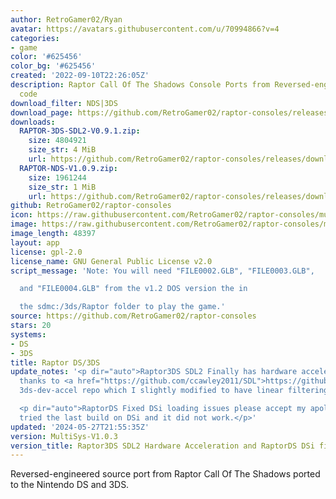 ```yaml
---
author: RetroGamer02/Ryan
avatar: https://avatars.githubusercontent.com/u/70994866?v=4
categories:
- game
color: '#625456'
color_bg: '#625456'
created: '2022-09-10T22:26:05Z'
description: Raptor Call Of The Shadows Console Ports from Reversed-engineered source
  code
download_filter: NDS|3DS
download_page: https://github.com/RetroGamer02/raptor-consoles/releases
downloads:
  RAPTOR-3DS-SDL2-V0.9.1.zip:
    size: 4804921
    size_str: 4 MiB
    url: https://github.com/RetroGamer02/raptor-consoles/releases/download/MultiSys-V1.0.3/RAPTOR-3DS-SDL2-V0.9.1.zip
  RAPTOR-NDS-V1.0.9.zip:
    size: 1961244
    size_str: 1 MiB
    url: https://github.com/RetroGamer02/raptor-consoles/releases/download/MultiSys-V1.0.3/RAPTOR-NDS-V1.0.9.zip
github: RetroGamer02/raptor-consoles
icon: https://raw.githubusercontent.com/RetroGamer02/raptor-consoles/multi-sys/rsrc/raptor3ds.png
image: https://raw.githubusercontent.com/RetroGamer02/raptor-consoles/multi-sys/rsrc/raptor3dsbanner.png
image_length: 48397
layout: app
license: gpl-2.0
license_name: GNU General Public License v2.0
script_message: 'Note: You will need "FILE0002.GLB", "FILE0003.GLB",

  and "FILE0004.GLB" from the v1.2 DOS version the in

  the sdmc:/3ds/Raptor folder to play the game.'
source: https://github.com/RetroGamer02/raptor-consoles
stars: 20
systems:
- DS
- 3DS
title: Raptor DS/3DS
update_notes: '<p dir="auto">Raptor3DS SDL2 Finally has hardware accelerated video  special
  thanks to <a href="https://github.com/ccawley2011/SDL">https://github.com/ccawley2011/SDL</a>
  3ds-dev-accel repo which I slightly modified to have linear filtering.</p>

  <p dir="auto">RaptorDS Fixed DSi loading issues please accept my apologizes if you
  tried the last build on DSi and it did not work.</p>'
updated: '2024-05-27T21:55:35Z'
version: MultiSys-V1.0.3
version_title: Raptor3DS SDL2 Hardware Acceleration and RaptorDS DSi fixes
---
```

Reversed-engineered source port from Raptor Call Of The Shadows ported to the Nintendo DS and 3DS.